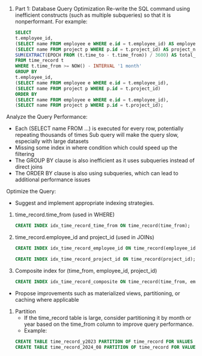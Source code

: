 1. Part 1: Database Query Optimization
   Re-write the SQL command using inefficient constructs (such as multiple subqueries) so that it is nonperformant. For example:
    ```sql
    SELECT
    t.employee_id,
    (SELECT name FROM employee e WHERE e.id = t.employee_id) AS employee_name,
    (SELECT name FROM project p WHERE p.id = t.project_id) AS project_name,
    SUM(EXTRACT(EPOCH FROM (t.time_to - t.time_from)) / 3600) AS total_hours
    FROM time_record t
    WHERE t.time_from >= NOW() - INTERVAL '1 month'
    GROUP BY
    t.employee_id,
    (SELECT name FROM employee e WHERE e.id = t.employee_id),
    (SELECT name FROM project p WHERE p.id = t.project_id)
    ORDER BY
    (SELECT name FROM employee e WHERE e.id = t.employee_id),
    (SELECT name FROM project p WHERE p.id = t.project_id);
    ```
Analyze the Query Performance:
- Each (SELECT name FROM ...) is executed for every row, potentially repeating thousands of times
Sub query will make the query slow, especially with large datasets
- Missing some index in where condition which could speed up the filtering
- The GROUP BY clause is also inefficient as it uses subqueries instead of direct joins
- The ORDER BY clause is also using subqueries, which can lead to additional performance issues

Optimize the Query:
- Suggest and implement appropriate indexing strategies.
1. time_record.time_from (used in WHERE)
   ```sql
   CREATE INDEX idx_time_record_time_from ON time_record(time_from);
   ```
2. time_record.employee_id and project_id (used in JOINs)
   ```sql 
   CREATE INDEX idx_time_record_employee_id ON time_record(employee_id);
   ```
   ```sql 
   CREATE INDEX idx_time_record_project_id ON time_record(project_id);
3. Composite index for (time_from, employee_id, project_id)
   ```sql 
   CREATE INDEX idx_time_record_composite ON time_record(time_from, employee_id, project_id);
   ```
- Propose improvements such as materialized views, partitioning, or caching where applicable
1. Partition
    - If the time_record table is large, consider partitioning it by month or year based on the 
time_from column to improve query performance.
    - Example: 
   ```sql
   CREATE TABLE time_record_y2023 PARTITION OF time_record FOR VALUES FROM ('2023-01-01') TO ('2024-01-01');
   CREATE TABLE time_record_2024_08 PARTITION OF time_record FOR VALUES FROM ('2024-08-01') TO ('2024-09-01');
   ```


